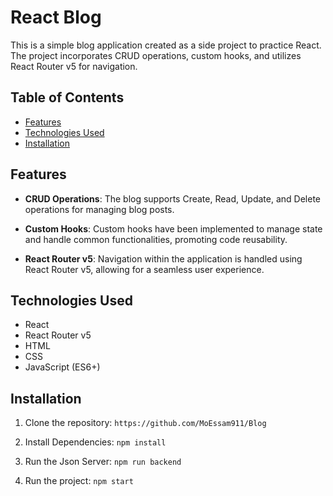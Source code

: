 # React Blog

This is a simple blog application created as a side project to practice React. The project incorporates CRUD operations, custom hooks, and utilizes React Router v5 for navigation.

## Table of Contents

- [Features](#features)
- [Technologies Used](#technologies-used)
- [Installation](#installation)

## Features

- **CRUD Operations**: The blog supports Create, Read, Update, and Delete operations for managing blog posts.

- **Custom Hooks**: Custom hooks have been implemented to manage state and handle common functionalities, promoting code reusability.

- **React Router v5**: Navigation within the application is handled using React Router v5, allowing for a seamless user experience.

## Technologies Used

- React
- React Router v5
- HTML
- CSS 
- JavaScript (ES6+)

## Installation

1. Clone the repository:
   `https://github.com/MoEssam911/Blog`

3. Install Dependencies: 
    `npm install`

4. Run the Json Server:
  `npm run backend`

5. Run the project:
   `npm start` 

